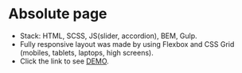 # Absolute page

- Stack: HTML, SCSS, JS(slider, accordion), BEM, Gulp. 
- Fully responsive layout was made by using Flexbox and CSS Grid (mobiles, tablets, laptops, high screens). 
- Click the link to see [DEMO](https://junglq.github.io/absolute/).
